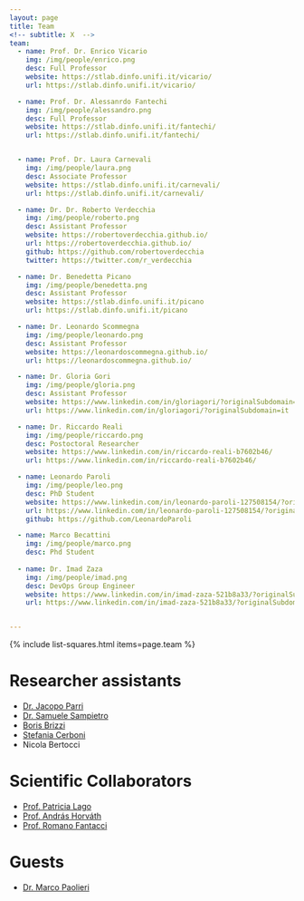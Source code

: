 ```yaml
---
layout: page
title: Team
<!-- subtitle: X  -->
team:
  - name: Prof. Dr. Enrico Vicario
    img: /img/people/enrico.png
    desc: Full Professor
    website: https://stlab.dinfo.unifi.it/vicario/
    url: https://stlab.dinfo.unifi.it/vicario/

  - name: Prof. Dr. Alessanrdo Fantechi
    img: /img/people/alessandro.png
    desc: Full Professor
    website: https://stlab.dinfo.unifi.it/fantechi/
    url: https://stlab.dinfo.unifi.it/fantechi/


  - name: Prof. Dr. Laura Carnevali
    img: /img/people/laura.png
    desc: Associate Professor
    website: https://stlab.dinfo.unifi.it/carnevali/ 
    url: https://stlab.dinfo.unifi.it/carnevali/ 

  - name: Dr. Dr. Roberto Verdecchia
    img: /img/people/roberto.png
    desc: Assistant Professor 
    website: https://robertoverdecchia.github.io/
    url: https://robertoverdecchia.github.io/
    github: https://github.com/robertoverdecchia
    twitter: https://twitter.com/r_verdecchia

  - name: Dr. Benedetta Picano
    img: /img/people/benedetta.png
    desc: Assistant Professor
    website: https://stlab.dinfo.unifi.it/picano
    url: https://stlab.dinfo.unifi.it/picano

  - name: Dr. Leonardo Scommegna
    img: /img/people/leonardo.png
    desc: Assistant Professor
    website: https://leonardoscommegna.github.io/
    url: https://leonardoscommegna.github.io/

  - name: Dr. Gloria Gori
    img: /img/people/gloria.png
    desc: Assistant Professor
    website: https://www.linkedin.com/in/gloriagori/?originalSubdomain=it
    url: https://www.linkedin.com/in/gloriagori/?originalSubdomain=it

  - name: Dr. Riccardo Reali
    img: /img/people/riccardo.png
    desc: Postoctoral Researcher
    website: https://www.linkedin.com/in/riccardo-reali-b7602b46/
    url: https://www.linkedin.com/in/riccardo-reali-b7602b46/

  - name: Leonardo Paroli
    img: /img/people/leo.png
    desc: PhD Student
    website: https://www.linkedin.com/in/leonardo-paroli-127508154/?originalSubdomain=it
    url: https://www.linkedin.com/in/leonardo-paroli-127508154/?originalSubdomain=it
    github: https://github.com/LeonardoParoli

  - name: Marco Becattini
    img: /img/people/marco.png
    desc: Phd Student
    
  - name: Dr. Imad Zaza
    img: /img/people/imad.png
    desc: DevOps Group Engineer
    website: https://www.linkedin.com/in/imad-zaza-521b8a33/?originalSubdomain=it
    url: https://www.linkedin.com/in/imad-zaza-521b8a33/?originalSubdomain=it


---
```

{% include list-squares.html items=page.team %}

<!--
# Associated Members
- [Prof. Dr. Hans van Vliet](https://scholar.google.it/citations?user=4YAdfEsAAAAJ&hl=it&oi=ao)
- [Prof. Dr. Gerrit van der Veer](https://www.cs.vu.nl/~gerrit/)
- [Prof. Dr. Chris Verhoef](https://www.cs.vu.nl/~x/)
-->

# Researcher assistants
- [Dr. Jacopo Parri](https://www.unifi.it/p-doc2-2020-0-A-2c3337293730-0.html)
- [Dr. Samuele Sampietro](https://www.linkedin.com/in/samuele-sampietro/)
- [Boris Brizzi](https://www.linkedin.com/in/boris-brizzi-099592117/)
- [Stefania Cerboni](https://www.linkedin.com/in/stefania-cerboni-66407a145/)
- Nicola Bertocci

# Scientific Collaborators
- [Prof. Patricia Lago](https://patricialago.nl/)
- [Prof. András Horváth](http://www.di.unito.it/~horvath/)
- [Prof. Romano Fantacci](https://romanofantacci.com/)
  
<!--
# Former Members
- ? [e.g., former graduated Ph.D. Student]
-->
# Guests
- [Dr. Marco Paolieri](https://qed.usc.edu/paolieri/)
